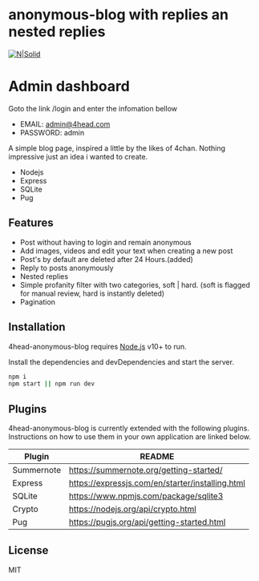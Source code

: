 # anonymous-blog with replies an nested replies

[![N|Solid](https://global.download.synology.com/download/Package/img/Node.js_v12/12.20.1-0021/thumb_256.png)](https://nodesource.com/products/nsolid)

# Admin dashboard

Goto the link /login and enter the infomation bellow
- EMAIL: admin@4head.com
- PASSWORD: admin

A simple blog page, inspired a little by the likes of 4chan. Nothing impressive just an idea i wanted to create.

- Nodejs
- Express
- SQLite
- Pug

## Features

- Post without having to login and remain anonymous
- Add images, videos and edit your text when creating a new post
- Post's by default are deleted after 24 Hours.(added)
- Reply to posts anonymously
- Nested replies
- Simple profanity filter with two categories, soft | hard. (soft is flagged for manual review, hard is instantly deleted)
- Pagination

## Installation

4head-anonymous-blog requires [Node.js](https://nodejs.org/) v10+ to run.

Install the dependencies and devDependencies and start the server.

```sh
npm i
npm start || npm run dev
```

## Plugins

4head-anonymous-blog is currently extended with the following plugins.
Instructions on how to use them in your own application are linked below.

| Plugin | README |
| ------ | ------ |
| Summernote | https://summernote.org/getting-started/ |
| Express | https://expressjs.com/en/starter/installing.html |
| SQLite | https://www.npmjs.com/package/sqlite3 |
| Crypto | https://nodejs.org/api/crypto.html |
| Pug | https://pugjs.org/api/getting-started.html |

## License

MIT
